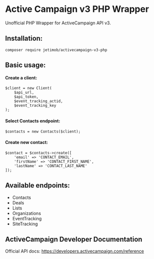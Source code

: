 # Active Campaign v3 PHP Wrapper

Unofficial PHP Wrapper for ActiveCampaign API v3.

## Installation:
```
composer require jetimob/activecampaign-v3-php
```

## Basic usage:
#### Create a client:

```
$client = new Client(
    $api_url, 
    $api_token, 
    $event_tracking_actid, 
    $event_tracking_key
);
```

#### Select Contacts endpoint:
```
$contacts = new Contacts($client);
```

#### Create new contact:
```
$contact = $contacts->create([
    'email' => 'CONTACT_EMAIL',
    'firstName' => 'CONTACT_FIRST_NAME',
    'lastName' => 'CONTACT_LAST_NAME'
]);
```


## Available endpoints:
* Contacts
* Deals
* Lists
* Organizations
* EventTracking
* SiteTracking

## ActiveCampaign Developer Documentation
Official API docs: https://developers.activecampaign.com/reference

